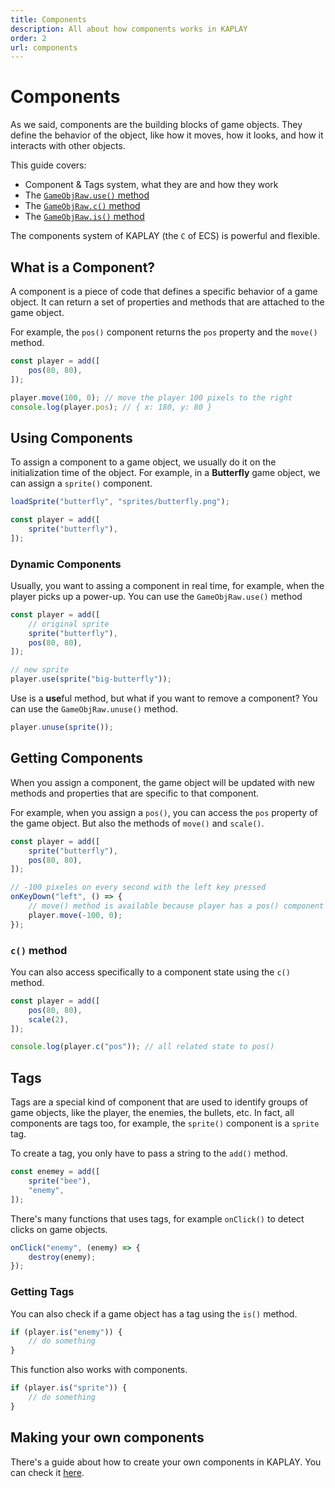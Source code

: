 ```yaml
---
title: Components
description: All about how components works in KAPLAY
order: 2
url: components
---
```


# Components

As we said, components are the building blocks of game objects. They define the
behavior of the object, like how it moves, how it looks, and how it interacts
with other objects.

This guide covers:

- Component & Tags system, what they are and how they work
- The [`GameObjRaw.use()` method](/doc/GameObjRaw/#GameObjRaw-use)
- The [`GameObjRaw.c()` method](/doc/GameObjRaw/#GameObjRaw-c)
- The [`GameObjRaw.is()` method](/doc/GameObjRaw/#GameObjRaw-is)

The components system of KAPLAY (the `C` of ECS) is powerful and flexible.

## What is a Component?

A component is a piece of code that defines a specific behavior of a game
object. It can return a set of properties and methods that are attached to the
game object.

For example, the `pos()` component returns the `pos` property and the `move()`
method.

```js
const player = add([
    pos(80, 80),
]);

player.move(100, 0); // move the player 100 pixels to the right
console.log(player.pos); // { x: 180, y: 80 }
```

## Using Components

To assign a component to a game object, we usually do it on the initialization
time of the object. For example, in a **Butterfly** game object, we can assign a
`sprite()` component.

```js
loadSprite("butterfly", "sprites/butterfly.png");

const player = add([
    sprite("butterfly"),
]);
```

### Dynamic Components

Usually, you want to assing a component in real time, for example, when the
player picks up a power-up. You can use the `GameObjRaw.use()` method

```js
const player = add([
    // original sprite
    sprite("butterfly"),
    pos(80, 80),
]);

// new sprite
player.use(sprite("big-butterfly"));
```

Use is a **use**ful method, but what if you want to remove a component? You can
use the `GameObjRaw.unuse()` method.

```js
player.unuse(sprite());
```

## Getting Components

When you assign a component, the game object will be updated with new methods
and properties that are specific to that component.

For example, when you assign a `pos()`, you can access the `pos` property of the
game object. But also the methods of `move()` and `scale()`.

```js
const player = add([
    sprite("butterfly"),
    pos(80, 80),
]);

// -100 pixeles on every second with the left key pressed
onKeyDown("left", () => {
    // move() method is available because player has a pos() component
    player.move(-100, 0);
});
```

### `c()` method

You can also access specifically to a component state using the `c()` method.

```js
const player = add([
    pos(80, 80),
    scale(2),
]);

console.log(player.c("pos")); // all related state to pos()
```

## Tags

Tags are a special kind of component that are used to identify groups of game
objects, like the player, the enemies, the bullets, etc. In fact, all components
are tags too, for example, the `sprite()` component is a `sprite` tag.

To create a tag, you only have to pass a string to the `add()` method.

```js
const enemey = add([
    sprite("bee"),
    "enemy",
]);
```

There's many functions that uses tags, for example `onClick()` to detect clicks
on game objects.

```js
onClick("enemy", (enemy) => {
    destroy(enemy);
});
```

### Getting Tags

You can also check if a game object has a tag using the `is()` method.

```js
if (player.is("enemy")) {
    // do something
}
```

This function also works with components.

```js
if (player.is("sprite")) {
    // do something
}
```

## Making your own components

There's a guide about how to create your own components in KAPLAY. You can check
it [here](/guides/custom_components/).

